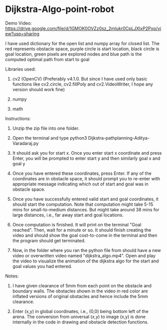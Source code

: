 # Dijkstra-Algo-point-robot

Demo Video: https://drive.google.com/file/d/1GMOK0OVZz0sz_2mIukr0CpLJXlxP2Pxp/view?usp=sharing

I have used dictionary for the open list and numpy array for closed list. The red represents obstacle space, purple circle is start location, black circle is goal location, green pixels are explored nodes and blue path is the computed optimal path from start to goal 

Libraries used:

1) cv2 (OpenCV) 
(Preferably v4.1.0. But since I have used only basic functions like cv2.circle, cv2.fillPoly and cv2.VideoWriter, I hope any version should work fine)

2) numpy

3) math

Instructions:
1) Unzip the zip file into one folder.

2) Open the terminal and type python3 Dijkstra-pathplanning-Aditya-Varadaraj.py

3) It should ask you for start x. Once you enter start x coordinate and press Enter, you will be prompted to enter start y and then similarly goal x and goal y

4) Once you have entered these coordinates, press Enter. If any of the coordinates are in obstacle space, it should prompt you to re-enter with appropriate message indicating which out of start and goal was in obstacle space. 

5) Once you have successfully entered valid start and goal coordinates, it should start the computation. Note that computation might take 5-15 mins for small-to-medium distances. But might take around 38 mins for large distances, i.e., far away start and goal locations.

6) Once computation is finished. It will print on the terminal "Goal reached". Then, wait for a minute or so. It should finish creating the video and should show the goal cost-to-come in the terminal and then the program should get terminated.

7) Now, in the folder where you ran the python file from should have a new video or overwritten video named "dijkstra_algo.mp4". Open and play the video to visualize the animation of the dijkstra algo for the start and goal values you had entered.

Notes: 

1) I have given clearance of 5mm from each point on the obstacle and boundary walls. The obstacles shown in the video in red color are inflated versions of original obstacles and hence include the 5mm clearance.  

2) Enter (x,y) in global coordinates, i.e., (0,0) being bottom left of the arena. The conversion from universal (x,y) to image (x,y) is done internally in the code in drawing and obstacle detection functions.
